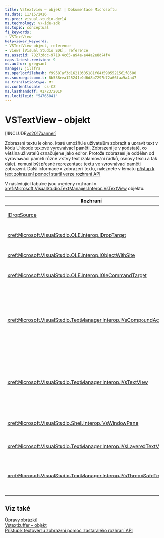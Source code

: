```yaml
---
title: Vstextview – objekt | Dokumentace Microsoftu
ms.date: 11/15/2016
ms.prod: visual-studio-dev14
ms.technology: vs-ide-sdk
ms.topic: conceptual
f1_keywords:
- VSTextView
helpviewer_keywords:
- VSTextView object, reference
- views [Visual Studio SDK], reference
ms.assetid: 78272ddc-9718-4c65-a94e-a44a2e8d54f4
caps.latest.revision: 9
ms.author: gregvanl
manager: jillfra
ms.openlocfilehash: f99587af3d16210305181f6435905521561f8500
ms.sourcegitcommit: 8b538eea125241e9d6d8b7297b72a66faa9a4a47
ms.translationtype: MT
ms.contentlocale: cs-CZ
ms.lasthandoff: 01/23/2019
ms.locfileid: "54765041"
---
```

# <a name="vstextview-object"></a>VSTextView – objekt
[!INCLUDE[vs2017banner](../includes/vs2017banner.md)]

Zobrazení textu je okno, které umožňuje uživatelům zobrazit a upravit text v kódu Unicode textové vyrovnávací paměti. Zobrazení je v podstatě, co většina uživatelů označujeme jako editor. Protože zobrazení je oddělen od vyrovnávací paměti různé vrstvy text (zalamování řádků, osnovy textu a tak dále), nemusí být přesné reprezentace textu ve vyrovnávací paměti zobrazení. Další informace o zobrazení textu, naleznete v tématu [přístup k text zobrazení pomocí starší verze rozhraní API](../extensibility/accessing-thetext-view-by-using-the-legacy-api.md)  
  
 V následující tabulce jsou uvedeny rozhraní v <xref:Microsoft.VisualStudio.TextManager.Interop.VsTextView> objektu.  
  
|Rozhraní|Popis|  
|---------------|-----------------|  
|[IDropSource](http://msdn.microsoft.com/library/windows/desktop/ms690071)|Standardní rozhraní OLE.|  
|<xref:Microsoft.VisualStudio.OLE.Interop.IDropTarget>|Standardní rozhraní OLE.|  
|<xref:Microsoft.VisualStudio.OLE.Interop.IObjectWithSite>|Standardní rozhraní OLE.|  
|<xref:Microsoft.VisualStudio.OLE.Interop.IOleCommandTarget>|Standardní rozhraní OLE.|  
|<xref:Microsoft.VisualStudio.TextManager.Interop.IVsCompoundAction>|Povolí vytváření složených akce (to znamená, akce, které jsou seskupeny do jednoho zpět/znovu jednotka).|  
|<xref:Microsoft.VisualStudio.TextManager.Interop.IVsTextView>|Poskytuje základní metody pro správu a přístup k zobrazení. `IVsTextView` není bezpečné.|  
|<xref:Microsoft.VisualStudio.Shell.Interop.IVsWindowPane>|Vytváří a spravuje podokno okna.|  
|<xref:Microsoft.VisualStudio.TextManager.Interop.IVsLayeredTextView>|Komunikuje s vrstvami text.|  
|<xref:Microsoft.VisualStudio.TextManager.Interop.IVsThreadSafeTextView>|Provádí operace pro zobrazení z jiného vlákna.|  
  
## <a name="see-also"></a>Viz také  
 [Úpravy obrázků](http://msdn.microsoft.com/f08872bd-fd9c-4e36-8cf2-a2a2622ef986)   
 [Vstextbuffer – objekt](../extensibility/vstextbuffer-object.md)   
 [Přístup k textovému zobrazení pomocí zastaralého rozhraní API](../extensibility/accessing-thetext-view-by-using-the-legacy-api.md)

